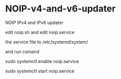 # NOIP-v4-and-v6-updater
NOIP IPv4 and IPv6 updater

edit noip.sh and edit noip.service 

the service file to /etc/systemd/system/

and run comand 

sudo systemctl enable noip.service

sudo systemctl start noip.service
